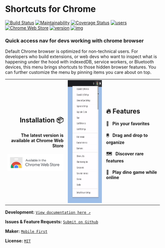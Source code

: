 # Shortcuts for Chrome

[![Build Status](https://travis-ci.org/MobileFirstLLC/shortcuts-for-chrome.svg?branch=master)](https://travis-ci.com/github/MobileFirstLLC/shortcuts-for-chrome) [![Maintainability](https://api.codeclimate.com/v1/badges/a157da9689c99fc90a57/maintainability)](https://codeclimate.com/github/MobileFirstLLC/shortcuts-for-chrome/maintainability) [![Coverage Status](https://coveralls.io/repos/github/MobileFirstLLC/shortcuts-for-chrome/badge.svg?branch=master)](https://coveralls.io/github/MobileFirstLLC/shortcuts-for-chrome?branch=master) [![users](https://img.shields.io/chrome-web-store/users/jnmekaomnicdcpgdndekkmojfomifjal)](https://chrome.google.com/webstore/detail/jnmekaomnicdcpgdndekkmojfomifjal) [![Chrome Web Store](https://img.shields.io/chrome-web-store/stars/jnmekaomnicdcpgdndekkmojfomifjal)](https://chrome.google.com/webstore/detail/jnmekaomnicdcpgdndekkmojfomifjal) [![version](https://img.shields.io/chrome-web-store/v/jnmekaomnicdcpgdndekkmojfomifjal?label=latest&color=3D5AFE)](https://chrome.google.com/webstore/detail/jnmekaomnicdcpgdndekkmojfomifjal) [![img](https://inch-ci.org/github/MobileFirstLLC/shortcuts-for-chrome.svg?branch=master)](https://inch-ci.org/github/MobileFirstLLC/shortcuts-for-chrome)

### Quick access nav for devs working with chrome browser

Default Chrome browser is optimized for non-technical users. For developers who build extensions, or web devs who want to inspect what is happening under the hood with indexedDB, service workers, or Bluetooth devices, this menu brings shortcuts to those hidden browser features. You can further customize the menu by pinning items you care about on top.

<table>
 <tbody>
 <tr>
   <td width="304" align="right">
     <h2>Installation 📦</h2>
     <h4>The latest version is available at Chrome Web Store</h4>
     <a href="https://chrome.google.com/webstore/detail/jnmekaomnicdcpgdndekkmojfomifjal">
      <img alt="install at chrome web store" width="250" src="https://raw.githubusercontent.com/MobileFirstLLC/shortcuts-for-chrome/master/.github/badge.png"/>
     </a>
    <br/><br/>
   </td>
   <td width="304" align="center">
    <img src='https://raw.githubusercontent.com/MobileFirstLLC/shortcuts-for-chrome/master/assets/preview.gif' height="400" />
   </td>
   <td width="304">
     <h2>🔥 Features</h2>  
     <h4>📍 &nbsp; Pin your favorites</h4>
     <h4>🖲️ &nbsp; Drag and drop to organize</h4>
     <h4>🗺️ &nbsp; Discover rare features</h4>
     <h4>🦖 &nbsp; Play dino game while online</h4>
   </td>
  </tr>
  </tbody>
</table>  


**Development:** [`View documentation here ↗`](http://oss.mobilefirst.me/shortcuts-for-chrome/)

**Issues & Feature Requests:** [`Submit on Github`](https://github.com/MobileFirstLLC/shortcuts-for-chrome/issues/new/choose)

**Maker:** [`Mobile First`](https://mobilefirst.me)

**License:** [`MIT`](https://github.com/MobileFirstLLC/shortcuts-for-chrome/blob/master/LICENSE)
